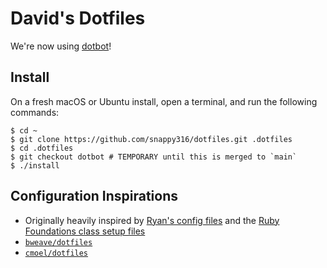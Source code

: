 # David's Dotfiles

We're now using [dotbot](https://github.com/anishathalye/dotbot)!

## Install
On a fresh macOS or Ubuntu install, open a terminal, and run the following commands:
```
$ cd ~
$ git clone https://github.com/snappy316/dotfiles.git .dotfiles
$ cd .dotfiles
$ git checkout dotbot # TEMPORARY until this is merged to `main`
$ ./install
```

## Configuration Inspirations
- Originally heavily inspired by [Ryan's config files](https://github.com/ryansobol/config/) and the [Ruby Foundations class setup files](https://github.com/codefellows/sea-c21-ruby/tree/master/lib/class1/osx)
- [`bweave/dotfiles`](https://github.com/bweave/dotfiles)
- [`cmoel/dotfiles`](https://github.com/cmoel/dotfiles)
